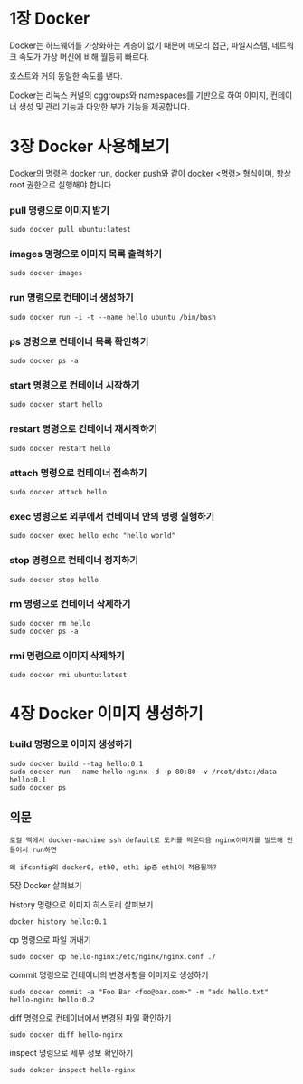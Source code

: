 # 1장 Docker

Docker는 하드웨어를 가상화하는 계층이 없기 때문에 메모리 접근, 파일시스템, 네트워크 속도가 가상 머신에 비해 월등히 빠르다.

호스트와 거의 동일한 속도를 낸다.

Docker는 리눅스 커널의 cggroups와 namespaces를 기반으로 하여 이미지, 컨테이너 생성 및 관리 기능과 다양한 부가 기능을 제공합니다.

# 3장 Docker 사용해보기

Docker의 명령은 docker run, docker push와 같이 docker \<명령\> 형식이며, 항상 root 권한으로 실행해야 합니다

### pull 명령으로 이미지 받기

```
sudo docker pull ubuntu:latest
```

### images 명령으로 이미지 목록 출력하기

```
sudo docker images
```

### run 명령으로 컨테이너 생성하기

```
sudo docker run -i -t --name hello ubuntu /bin/bash
```

### ps 명령으로 컨테이너 목록 확인하기

```
sudo docker ps -a
```

### start 명령으로 컨테이너 시작하기

``` 
sudo docker start hello
```

### restart 명령으로 컨테이너 재시작하기

``` 
sudo docker restart hello
```

### attach 명령으로 컨테이너 접속하기

``` 
sudo docker attach hello
```

### exec 명령으로 외부에서 컨테이너 안의 명령 실행하기

``` 
sudo docker exec hello echo "hello world"
```

### stop 명령으로 컨테이너 정지하기

``` 
sudo docker stop hello
```

### rm 명령으로 컨테이너 삭제하기

``` 
sudo docker rm hello
sudo docker ps -a
```

### rmi 명령으로 이미지 삭제하기

``` 
sudo docker rmi ubuntu:latest
```

# 4장 Docker 이미지 생성하기

### build 명령으로 이미지 생성하기

```
sudo docker build --tag hello:0.1
sudo docker run --name hello-nginx -d -p 80:80 -v /root/data:/data hello:0.1
sudo docker ps
```

## 의문

```
로컬 맥에서 docker-machine ssh default로 도커를 띄운다음 nginx이미지를 빌드해 만들어서 run하면 

왜 ifconfig의 docker0, eth0, eth1 ip중 eth1이 적용될까?
```

5장 Docker 살펴보기

history 명령으로 이미지 히스토리 살펴보기

```
docker history hello:0.1
```

cp 명령으로 파일 꺼내기

```
sudo docker cp hello-nginx:/etc/nginx/nginx.conf ./
```

commit 명령으로 컨테이너의 변경사항을 이미지로 생성하기

```
sudo docker commit -a "Foo Bar <foo@bar.com>" -m "add hello.txt" hello-nginx hello:0.2
```

diff 명령으로 컨테이너에서 변경된 파일 확인하기

```
sudo docker diff hello-nginx
```

inspect 명령으로 세부 정보 확인하기

```
sudo dokcer inspect hello-nginx
```



